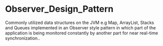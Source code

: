 # Observer_Design_Pattern
Commonly utilized data structures on the JVM e.g Map, ArrayList, Stacks and Queues implemented in an Observer style pattern in which part of the application is being monitored constantly by another part for near real-time synchronization..  

